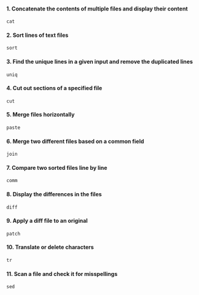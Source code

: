 #### 1. Concatenate the contents of multiple files and display their content 

```
cat
```

#### 2. Sort lines of text files

```
sort
```

#### 3. Find the unique lines in a given input and remove the duplicated lines

```
uniq
```

#### 4. Cut out sections of a specified file

```
cut
```

#### 5. Merge files horizontally

```
paste
```

#### 6. Merge two different files based on a common field

```
join
```

#### 7. Compare two sorted files line by line

```
comm
```

#### 8. Display the differences in the files

```
diff
```

#### 9. Apply a diff file to an original

```
patch
```

#### 10. Translate or delete characters

```
tr
```

#### 11. Scan a file and check it for misspellings

```
sed
```